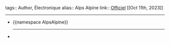 tags:: Author, Électronique
alias:: Alps Alpine
link:: [Officiel](https://www.alpsalpine.com/e/) 
[[Oct 11th, 2023]]
***

- {{namespace AlpsAlpine}}
  ***
-